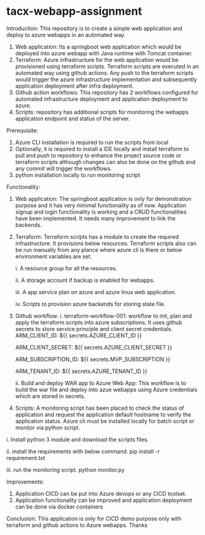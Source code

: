 # tacx-webapp-assignment
Introduction: This repository is to create a simple web application and deploy to azure webapps in an automated way.
1.  Web application: Its a springboot web application which would be deployed into azure webapp with Java runtime with Tomcat container.
2.  Terraform:  Azure infrastructure for the web application would be provisioned using terraform scripts. Terraform scripts are executed in an automated way using github actions. Any push to the terraform scripts would trigger the azure infrastructure implementation and subsequently application deployment after infra         deployment.
3.  Github action workflows: This repository has 2 workflows configured for automated infrastructure deployment and application deployment to azure.
4.  Scripts:  repository has additional scripts for monitoring the webapps application endpoint and status of the server.

Prerequisite: 
1.  Azure CLI installation is required to run the scripts from local
2.  Optionally, it is required to install a IDE locally and install terraform to pull and push to repository to enhance the project source code or terraform scripts although changes can also be done on the github and any commit will trigger the workflows.
3.  python installation locally to run monitoring script

Functionality:
1. Web application: The springboot application is only for demonstration purpose and it has very minimal functionality as of now. Application signup and login functionality is working and a CRUD functionalities have been implemented. It needs many improvement to link the backends.
2. Terraform: Terraform scripts has a module to create the required infrastructure. It provisions below resources. Terraform scripts also can be run manually from any plance where azure cli is there or below environment variables are set.

   i.   A resource group for all the resources.
   
   ii.  A storage account if backup is enabled for webapps.
   
   iii. A app service plan on azure and azure linux web application.
   
   iv.  Scripts to provision azure backends for storing state file.
   
3.  Github workflow:
    i.  terraform-workflow-001: workflow to init, plan and apply the terraform scripts into azure subscriptions. It uses github secrets to store service principle and client secret credentials.
    ARM_CLIENT_ID: ${{ secrets.AZURE_CLIENT_ID }}
    
    ARM_CLIENT_SECRET: ${{ secrets.AZURE_CLIENT_SECRET }}
    
    ARM_SUBSCRIPTION_ID: ${{ secrets.MVP_SUBSCRIPTION }}
    
    ARM_TENANT_ID: ${{ secrets.AZURE_TENANT_ID }}
    
    ii. Build and deploy WAR app to Azure Web App: This workflow is to build the war file and deploy into azue webapps using Azure credentials which are stored in secrets.
    
4.  Scripts:  A monitoring script has been placed to check the status of application and request the application default hostname to verify the application status. Azure cli must be installed locally for batch script or monitor via python script.

   i. Install python 3 module and download the scripts files.
   
   ii. install the requirements with below command. pip install -r requirement.txt
   
   iii. run the monitoring script. python monitor.py

Improvements:
1.  Application CICD can be put into Azure devops or any CICD toolset.
2.  Application functionality can be improved and application deployment can be done via docker containers

Conclusion:
This application is only for CICD demo purpose only with terraform and github actions to Azure webapps.
Thanks
